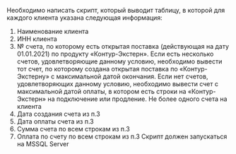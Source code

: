 Необходимо написать скрипт, который выводит таблицу, в которой для каждого клиента указана следующая
информация:
1. Наименование клиента
2. ИНН клиента
3. № счета, по которому есть открытая поставка (действующая на дату 01.01.2021) по продукту «Контур-Экстерн». Если есть несколько счетов, удовлетворяющие данному условию, необходимо вывести тот счет,
по которому создана открытая поставка по «Контур-Экстерну» с максимальной датой окончания. Если нет
счетов, удовлетворяющих данному условию, необходимо вывести счет с максимальной датой оплаты, в
котором есть строки на «Контур-Экстерн» на подключение или продление. Не более одного счета на
клиента
4. Дата создания счета из п.3
5. Дата оплаты счета из п.3
6. Сумма счета по всем строкам из п.3
7. Оплата по счету по всем строкам из п.3
Скрипт должен запускаться на MSSQL Server
